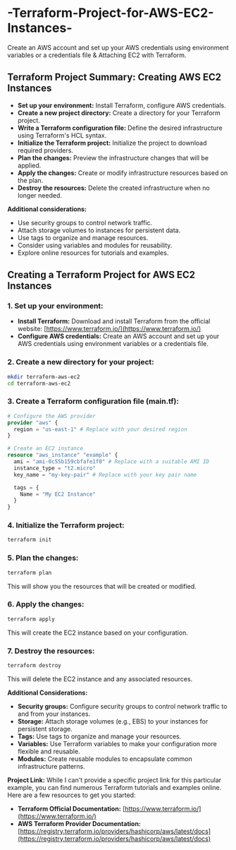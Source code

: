 # -Terraform-Project-for-AWS-EC2-Instances-
Create an AWS account and set up your AWS credentials using environment variables or a credentials file & Attaching EC2 with Terraform.

## Terraform Project Summary: Creating AWS EC2 Instances

* **Set up your environment:** Install Terraform, configure AWS credentials.
* **Create a new project directory:** Create a directory for your Terraform project.
* **Write a Terraform configuration file:** Define the desired infrastructure using Terraform's HCL syntax.
* **Initialize the Terraform project:** Initialize the project to download required providers.
* **Plan the changes:** Preview the infrastructure changes that will be applied.
* **Apply the changes:** Create or modify infrastructure resources based on the plan.
* **Destroy the resources:** Delete the created infrastructure when no longer needed.

**Additional considerations:**

* Use security groups to control network traffic.
* Attach storage volumes to instances for persistent data.
* Use tags to organize and manage resources.
* Consider using variables and modules for reusability.
* Explore online resources for tutorials and examples.

## Creating a Terraform Project for AWS EC2 Instances

### 1. **Set up your environment:**
* **Install Terraform:** Download and install Terraform from the official website: [https://www.terraform.io/](https://www.terraform.io/)
* **Configure AWS credentials:** Create an AWS account and set up your AWS credentials using environment variables or a credentials file.

### 2. **Create a new directory for your project:**
```bash
mkdir terraform-aws-ec2
cd terraform-aws-ec2
```

### 3. **Create a Terraform configuration file (main.tf):**
```terraform
# Configure the AWS provider
provider "aws" {
  region = "us-east-1" # Replace with your desired region
}

# Create an EC2 instance
resource "aws_instance" "example" {
  ami = "ami-0c55b159cbfafe1f0" # Replace with a suitable AMI ID
  instance_type = "t2.micro"
  key_name = "my-key-pair" # Replace with your key pair name

  tags = {
    Name = "My EC2 Instance"
  }
}
```

### 4. **Initialize the Terraform project:**
```bash
terraform init
```

### 5. **Plan the changes:**
```bash
terraform plan
```
This will show you the resources that will be created or modified.

### 6. **Apply the changes:**
```bash
terraform apply
```
This will create the EC2 instance based on your configuration.

### 7. **Destroy the resources:**
```bash
terraform destroy
```
This will delete the EC2 instance and any associated resources.

**Additional Considerations:**
* **Security groups:** Configure security groups to control network traffic to and from your instances.
* **Storage:** Attach storage volumes (e.g., EBS) to your instances for persistent storage.
* **Tags:** Use tags to organize and manage your resources.
* **Variables:** Use Terraform variables to make your configuration more flexible and reusable.
* **Modules:** Create reusable modules to encapsulate common infrastructure patterns.

**Project Link:**
While I can't provide a specific project link for this particular example, you can find numerous Terraform tutorials and examples online. Here are a few resources to get you started:

* **Terraform Official Documentation:** [https://www.terraform.io/](https://www.terraform.io/)
* **AWS Terraform Provider Documentation:** [https://registry.terraform.io/providers/hashicorp/aws/latest/docs](https://registry.terraform.io/providers/hashicorp/aws/latest/docs)


